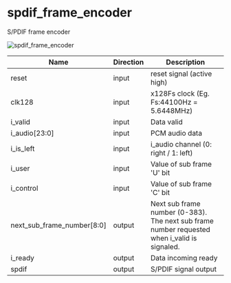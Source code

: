 # spdif_frame_encoder
S/PDIF frame encoder

![spdif_frame_encoder](https://user-images.githubusercontent.com/14823909/106313479-9e517400-62ab-11eb-9b72-e70e1a751065.png)

|Name|Direction|Description|
|--|--|--|
|reset|input|reset signal (active high)|
|clk128|input|x128Fs clock (Eg. Fs:44100Hz = 5.6448MHz)|
|i_valid|input|Data valid|
|i_audio[23:0]|input|PCM audio data|
|i_is_left|input|i_audio channel (0: right / 1: left)|
|i_user|input|Value of sub frame 'U' bit|
|i_control|input|Value of sub frame 'C' bit|
|next_sub_frame_number[8:0]|output|Next sub frame number (0-383). The next sub frame number requested when i_valid is signaled. |
|i_ready|output|Data incoming ready|
|spdif|output|S/PDIF signal output|
